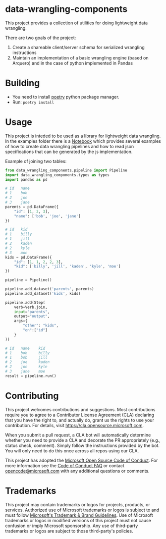 # data-wrangling-components
This project provides a collection of utilities for doing lightweight data wrangling.

There are two goals of the project:
1. Create a shareable client/server schema for serialized wrangling instructions
2. Maintain an implementation of a basic wrangling engine (based on Arquero) and in the case of python implemented in Pandas

# Building
* You need to install [poetry](https://python-poetry.org/docs/) python package manager.
* Run: `poetry install`

# Usage
This project is inteded to be used as a library for lightweight data wrangling. In the examples folder there is a [Notebook](examples/examples.ipynb) which provides several examples of how to create data wrangling pipelines and how to read json specifications that can be generated by the js implementation.

Example of joining two tables:
```python 
from data_wrangling_components.pipeline import Pipeline
import data_wrangling_components.types as types
import pandas as pd

# id   name
# 1    bob
# 2    joe
# 3    jane
parents = pd.DataFrame({
    "id": [1, 2, 3],
    "name": ['bob', 'joe', 'jane']
})

# id   kid
# 1    billy
# 1    jill
# 2    kaden
# 2    kyle
# 3    moe
kids = pd.DataFrame({
    "id": [1, 1, 2, 2, 3],
    "kid": ['billy', 'jill', 'kaden', 'kyle', 'moe']
})

pipeline = Pipeline()

pipeline.add_dataset('parents', parents)
pipeline.add_dataset('kids', kids)

pipeline.add(Step(
    verb=Verb.join,
    input="parents",
    output="output",
    args={
        "other": "kids",
        "on":["id"]
    }
))

# id   name    kid
# 1    bob     billy
# 1    bob     jill
# 2    joe     kaden
# 2    joe     kyle
# 3    jane    moe
result = pipeline.run()
```


# Contributing
This project welcomes contributions and suggestions. Most contributions require you to agree to a
Contributor License Agreement (CLA) declaring that you have the right to, and actually do, grant us
the rights to use your contribution. For details, visit https://cla.opensource.microsoft.com.

When you submit a pull request, a CLA bot will automatically determine whether you need to provide
a CLA and decorate the PR appropriately (e.g., status check, comment). Simply follow the instructions
provided by the bot. You will only need to do this once across all repos using our CLA.

This project has adopted the [Microsoft Open Source Code of Conduct](https://opensource.microsoft.com/codeofconduct/).
For more information see the [Code of Conduct FAQ](https://opensource.microsoft.com/codeofconduct/faq/) or
contact [opencode@microsoft.com](mailto:opencode@microsoft.com) with any additional questions or comments.

# Trademarks

This project may contain trademarks or logos for projects, products, or services. Authorized use of Microsoft
trademarks or logos is subject to and must follow
[Microsoft's Trademark & Brand Guidelines](https://www.microsoft.com/en-us/legal/intellectualproperty/trademarks/usage/general).
Use of Microsoft trademarks or logos in modified versions of this project must not cause confusion or imply Microsoft sponsorship.
Any use of third-party trademarks or logos are subject to those third-party's policies.
